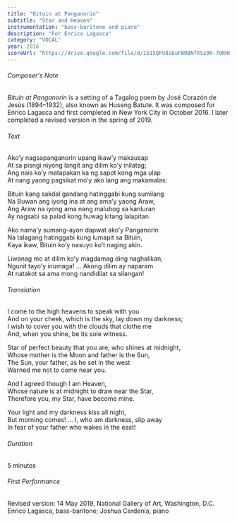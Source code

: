 ```yaml
---
title: "Bituin at Panganorin"
subtitle: "Star and Heaven"
instrumentation: "bass-baritone and piano"
description: "For Enrico Lagasca"
category: "VOCAL"
year: 2016
scoreUrl: "https://drive.google.com/file/d/1b15QFU8iEuFBRBNfXSz06-7ORHEz-Oty/view?usp=sharing"
---
```


###### Composer's Note

_Bituin at Panganorin_ is a setting of a Tagalog poem by José Corazón de Jesús (1894–1932), also known as Huseng Batute. It was composed for Enrico Lagasca and first completed in New York City in October 2016. I later completed a revised version in the spring of 2019.

###### Text

Ako’y nagsapanganorin upang ikaw’y makausap\
At sa pisngi niyong langit ang dilim ko’y inilatag;\
Ang nais ko’y matapakan ka ng sapot kong mga ulap\
At nang yaong pagsikat mo’y ako lang ang makamalas:

Bituin kang sakdal gandang hatinggabi kung sumilang\
Na Buwan ang iyong ina at ang ama’y yaong Araw,\
Ang Araw na iyong ama nang malubog sa kanluran\
Ay nagsabi sa palad kong huwag kitang lalapitan.

Ako nama’y sumang-ayon dapwat ako’y Panganorin\
Na talagang hatinggabi kung lumapit sa Bituin,\
Kaya ikaw, Bituin ko’y nasuyo ko’t naging akin.

Liwanag mo at dilim ko’y magdamag ding naghalikan,\
Ngunit tayo’y inumaga! ...  Akong dilim ay naparam\
At natakot sa ama mong nandidilat sa silangan!

###### Translation

I come to the high heavens to speak with you\
And on your cheek, which is the sky, lay down my darkness;\
I wish to cover you with the clouds that clothe me\
And, when you shine, be its sole witness.

Star of perfect beauty that you are, who shines at midnight,\
Whose mother is the Moon and father is the Sun,\
The Sun, your father, as he set in the west\
Warned me not to come near you.

And I agreed though I am Heaven,\
Whose nature is at midnight to draw near the Star,\
Therefore you, my Star, have become mine.

Your light and my darkness kiss all night,\
But morning comes! ... I, who am darkness, slip away\
In fear of your father who wakes in the east!

###### Duration

5 minutes

###### First Performance

Revised version: 14 May 2019, National Gallery of Art, Washington, D.C.\
Enrico Lagasca, bass-baritone; Joshua Cerdenia, piano